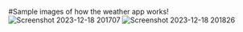 #Sample images of how the weather app works!
![Screenshot 2023-12-18 201707](https://github.com/vinaykumarathikam/WeatherApp/assets/112969095/ccf6088a-96c4-4922-8d7f-4aa34dad78cf)
![Screenshot 2023-12-18 201826](https://github.com/vinaykumarathikam/WeatherApp/assets/112969095/7de3d455-c449-40ca-a888-6fc139128f4b) 
